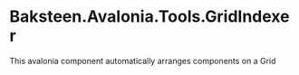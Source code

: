 # Baksteen.Avalonia.Tools.GridIndexer
This avalonia component automatically arranges components on a Grid
